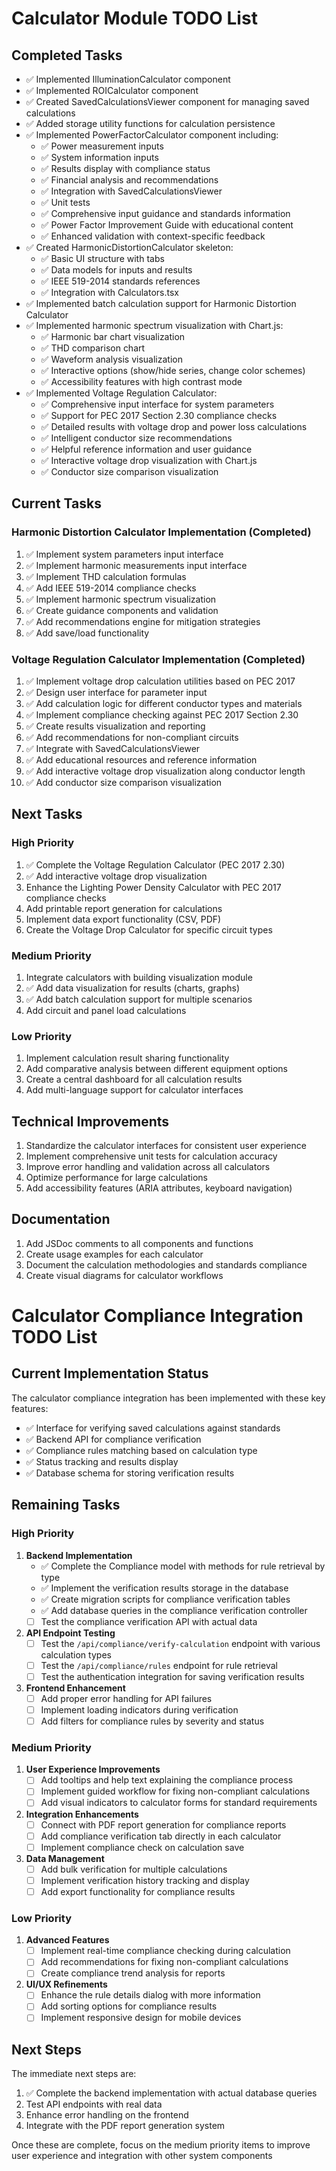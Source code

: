 # Calculator Module TODO List

## Completed Tasks

- ✅ Implemented IlluminationCalculator component
- ✅ Implemented ROICalculator component 
- ✅ Created SavedCalculationsViewer component for managing saved calculations
- ✅ Added storage utility functions for calculation persistence
- ✅ Implemented PowerFactorCalculator component including:
  - ✅ Power measurement inputs
  - ✅ System information inputs
  - ✅ Results display with compliance status
  - ✅ Financial analysis and recommendations
  - ✅ Integration with SavedCalculationsViewer
  - ✅ Unit tests
  - ✅ Comprehensive input guidance and standards information
  - ✅ Power Factor Improvement Guide with educational content
  - ✅ Enhanced validation with context-specific feedback
- ✅ Created HarmonicDistortionCalculator skeleton:
  - ✅ Basic UI structure with tabs
  - ✅ Data models for inputs and results
  - ✅ IEEE 519-2014 standards references
  - ✅ Integration with Calculators.tsx
- ✅ Implemented batch calculation support for Harmonic Distortion Calculator
- ✅ Implemented harmonic spectrum visualization with Chart.js:
  - ✅ Harmonic bar chart visualization
  - ✅ THD comparison chart
  - ✅ Waveform analysis visualization
  - ✅ Interactive options (show/hide series, change color schemes)
  - ✅ Accessibility features with high contrast mode
- ✅ Implemented Voltage Regulation Calculator:
  - ✅ Comprehensive input interface for system parameters
  - ✅ Support for PEC 2017 Section 2.30 compliance checks
  - ✅ Detailed results with voltage drop and power loss calculations
  - ✅ Intelligent conductor size recommendations
  - ✅ Helpful reference information and user guidance
  - ✅ Interactive voltage drop visualization with Chart.js
  - ✅ Conductor size comparison visualization

## Current Tasks

### Harmonic Distortion Calculator Implementation (Completed)
1. ✅ Implement system parameters input interface
2. ✅ Implement harmonic measurements input interface
3. ✅ Implement THD calculation formulas
4. ✅ Add IEEE 519-2014 compliance checks
5. ✅ Implement harmonic spectrum visualization
6. ✅ Create guidance components and validation
7. ✅ Add recommendations engine for mitigation strategies
8. ✅ Add save/load functionality

### Voltage Regulation Calculator Implementation (Completed)
1. ✅ Implement voltage drop calculation utilities based on PEC 2017
2. ✅ Design user interface for parameter input
3. ✅ Add calculation logic for different conductor types and materials
4. ✅ Implement compliance checking against PEC 2017 Section 2.30
5. ✅ Create results visualization and reporting
6. ✅ Add recommendations for non-compliant circuits
7. ✅ Integrate with SavedCalculationsViewer
8. ✅ Add educational resources and reference information
9. ✅ Add interactive voltage drop visualization along conductor length
10. ✅ Add conductor size comparison visualization

## Next Tasks

### High Priority
1. ✅ Complete the Voltage Regulation Calculator (PEC 2017 2.30)
2. ✅ Add interactive voltage drop visualization
3. Enhance the Lighting Power Density Calculator with PEC 2017 compliance checks
4. Add printable report generation for calculations
5. Implement data export functionality (CSV, PDF)
6. Create the Voltage Drop Calculator for specific circuit types

### Medium Priority
1. Integrate calculators with building visualization module
2. ✅ Add data visualization for results (charts, graphs)
3. ✅ Add batch calculation support for multiple scenarios
4. Add circuit and panel load calculations

### Low Priority
1. Implement calculation result sharing functionality
2. Add comparative analysis between different equipment options
3. Create a central dashboard for all calculation results
4. Add multi-language support for calculator interfaces

## Technical Improvements
1. Standardize the calculator interfaces for consistent user experience
2. Implement comprehensive unit tests for calculation accuracy
3. Improve error handling and validation across all calculators
4. Optimize performance for large calculations
5. Add accessibility features (ARIA attributes, keyboard navigation)

## Documentation
1. Add JSDoc comments to all components and functions
2. Create usage examples for each calculator
3. Document the calculation methodologies and standards compliance
4. Create visual diagrams for calculator workflows

# Calculator Compliance Integration TODO List

## Current Implementation Status

The calculator compliance integration has been implemented with these key features:
- ✅ Interface for verifying saved calculations against standards
- ✅ Backend API for compliance verification
- ✅ Compliance rules matching based on calculation type
- ✅ Status tracking and results display
- ✅ Database schema for storing verification results

## Remaining Tasks

### High Priority

1. **Backend Implementation**
   - ✅ Complete the Compliance model with methods for rule retrieval by type
   - ✅ Implement the verification results storage in the database
   - ✅ Create migration scripts for compliance verification tables
   - ✅ Add database queries in the compliance verification controller
   - [ ] Test the compliance verification API with actual data

2. **API Endpoint Testing**
   - [ ] Test the `/api/compliance/verify-calculation` endpoint with various calculation types
   - [ ] Test the `/api/compliance/rules` endpoint for rule retrieval
   - [ ] Test the authentication integration for saving verification results

3. **Frontend Enhancement**
   - [ ] Add proper error handling for API failures
   - [ ] Implement loading indicators during verification
   - [ ] Add filters for compliance rules by severity and status

### Medium Priority

1. **User Experience Improvements**
   - [ ] Add tooltips and help text explaining the compliance process
   - [ ] Implement guided workflow for fixing non-compliant calculations
   - [ ] Add visual indicators to calculator forms for standard requirements

2. **Integration Enhancements**
   - [ ] Connect with PDF report generation for compliance reports
   - [ ] Add compliance verification tab directly in each calculator
   - [ ] Implement compliance check on calculation save

3. **Data Management**
   - [ ] Add bulk verification for multiple calculations
   - [ ] Implement verification history tracking and display
   - [ ] Add export functionality for compliance results

### Low Priority

1. **Advanced Features**
   - [ ] Implement real-time compliance checking during calculation
   - [ ] Add recommendations for fixing non-compliant calculations
   - [ ] Create compliance trend analysis for reports

2. **UI/UX Refinements**
   - [ ] Enhance the rule details dialog with more information
   - [ ] Add sorting options for compliance results
   - [ ] Implement responsive design for mobile devices

## Next Steps

The immediate next steps are:
1. ✅ Complete the backend implementation with actual database queries
2. Test API endpoints with real data
3. Enhance error handling on the frontend
4. Integrate with the PDF report generation system

Once these are complete, focus on the medium priority items to improve user experience and integration with other system components 